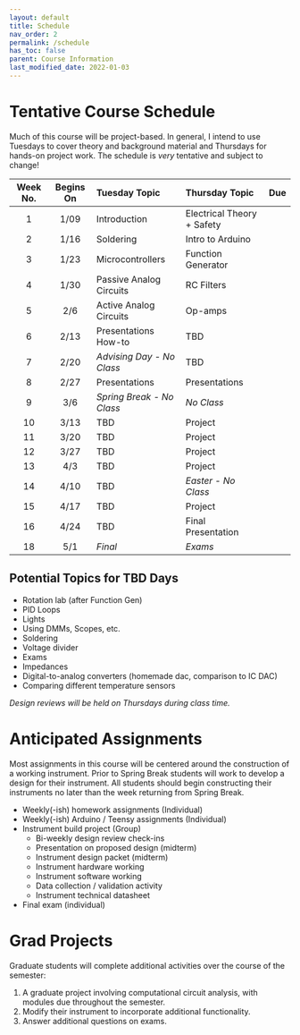```yaml
---
layout: default
title: Schedule
nav_order: 2
permalink: /schedule
has_toc: false
parent: Course Information
last_modified_date: 2022-01-03
---
```



# Tentative Course Schedule

Much of this course will be project-based.  In general, I intend to use Tuesdays to cover theory and background material and Thursdays for hands-on project work.  The schedule is *very* tentative and subject to change!


| Week No. | Begins On | Tuesday Topic             | Thursday Topic             | Due |
|:--------:|:---------:|:--------------------------|:---------------------------|:----|
|     1    |    1/09   | Introduction              | Electrical Theory + Safety |     |
|     2    |    1/16   | Soldering                 | Intro to Arduino           |     |
|     3    |    1/23   | Microcontrollers          | Function Generator         |     |
|     4    |    1/30   | Passive Analog Circuits   | RC Filters                 |     |
|     5    |    2/6    | Active Analog Circuits    | Op-amps                    |     |
|     6    |    2/13   | Presentations How-to      | TBD                        |     |
|     7    |    2/20   | *Advising Day - No Class* | TBD                        |     |
|     8    |    2/27   | Presentations             | Presentations              |     |
|     9    |    3/6    | *Spring Break - No Class* | *No Class*                 |     |
|    10    |    3/13   | TBD                       | Project                    |     |
|    11    |    3/20   | TBD                       | Project                    |     |
|    12    |    3/27   | TBD                       | Project                    |     |
|    13    |    4/3    | TBD                       | Project                    |     |
|    14    |    4/10   | TBD                       | *Easter - No Class*        |     |
|    15    |    4/17   | TBD                       | Project                    |     |
|    16    |    4/24   | TBD                       | Final Presentation         |     |
|    18    |    5/1    | *Final*                   | *Exams*                    |     |

## Potential Topics for TBD Days

- Rotation lab (after Function Gen)
- PID Loops
- Lights
- Using DMMs, Scopes, etc.
- Soldering
- Voltage divider
- Exams
- Impedances
- Digital-to-analog converters (homemade dac, comparison to IC DAC)
- Comparing different temperature sensors

*Design reviews will be held on Thursdays during class time.*


# Anticipated Assignments

Most assignments in this course will be centered around the construction of a working instrument.  Prior to Spring Break students will work to develop a design for their instrument.  All students should begin constructing their instruments no later than the week returning from Spring Break.

- Weekly(-ish) homework assignments (Individual)
- Weekly(-ish) Arduino / Teensy assignments (Individual)
- Instrument build project (Group)
	- Bi-weekly design review check-ins
	- Presentation on proposed design (midterm)
	- Instrument design packet (midterm)
	- Instrument hardware working
	- Instrument software working
	- Data collection / validation activity
	- Instrument technical datasheet
- Final exam (individual)


# Grad Projects

Graduate students will complete additional activities over the course of the semester:

1. A graduate project involving computational circuit analysis, with modules due throughout the semester.
1. Modify their instrument to incorporate additional functionality.
1. Answer additional questions on exams.

